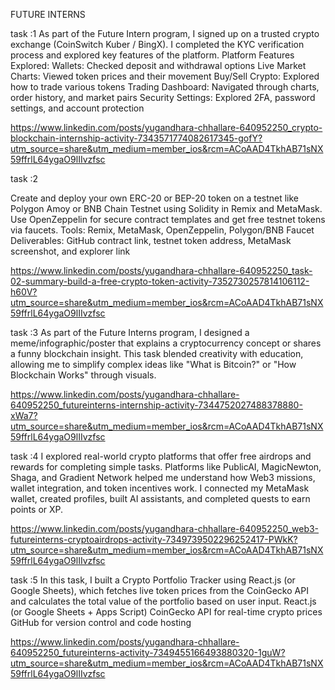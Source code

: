FUTURE INTERNS



task :1
As part of the Future Intern program, I signed up on a trusted crypto exchange (CoinSwitch Kuber / BingX). I completed the KYC verification process and explored key features of the platform.
 Platform Features Explored:
Wallets: Checked deposit and withdrawal options
Live Market Charts: Viewed token prices and their movement
Buy/Sell Crypto: Explored how to trade various tokens
Trading Dashboard: Navigated through charts, order history, and market pairs
Security Settings: Explored 2FA, password settings, and account protection

 
 https://www.linkedin.com/posts/yugandhara-chhallare-640952250_crypto-blockchain-internship-activity-7343571774082617345-gofY?utm_source=share&utm_medium=member_ios&rcm=ACoAAD4TkhAB71sNX59ffrlL64ygaO9lIIvzfsc

task :2

Create and deploy your own ERC-20 or BEP-20 token on a testnet like Polygon Amoy or BNB Chain Testnet using Solidity in Remix and MetaMask. Use OpenZeppelin for secure contract templates and get free testnet tokens via faucets.
Tools: Remix, MetaMask, OpenZeppelin, Polygon/BNB Faucet
Deliverables: GitHub contract link, testnet token address, MetaMask screenshot, and explorer link

https://www.linkedin.com/posts/yugandhara-chhallare-640952250_task-02-summary-build-a-free-crypto-token-activity-7352730257814106112-h60V?utm_source=share&utm_medium=member_ios&rcm=ACoAAD4TkhAB71sNX59ffrlL64ygaO9lIIvzfsc


 task :3
As part of the Future Interns program, I designed a meme/infographic/poster that explains a cryptocurrency concept or shares a funny blockchain insight. This task blended creativity with education, allowing me to simplify complex ideas like "What is Bitcoin?" or "How Blockchain Works" through visuals.

https://www.linkedin.com/posts/yugandhara-chhallare-640952250_futureinterns-internship-activity-7344752027488378880-xWa7?utm_source=share&utm_medium=member_ios&rcm=ACoAAD4TkhAB71sNX59ffrlL64ygaO9lIIvzfsc

task :4
I explored real-world crypto platforms that offer free airdrops and rewards for completing simple tasks. Platforms like PublicAI, MagicNewton, Shaga, and Gradient Network helped me understand how Web3 missions, wallet integration, and token incentives work. I connected my MetaMask wallet, created profiles, built AI assistants, and completed quests to earn points or XP.

https://www.linkedin.com/posts/yugandhara-chhallare-640952250_web3-futureinterns-cryptoairdrops-activity-7349739502296252417-PWkK?utm_source=share&utm_medium=member_ios&rcm=ACoAAD4TkhAB71sNX59ffrlL64ygaO9lIIvzfsc


 task :5
In this task, I built a Crypto Portfolio Tracker using React.js (or Google Sheets), which fetches live token prices from the CoinGecko API and calculates the total value of the portfolio based on user input.
React.js (or Google Sheets + Apps Script)
CoinGecko API for real-time crypto prices
GitHub for version control and code hosting

 https://www.linkedin.com/posts/yugandhara-chhallare-640952250_futureinterns-activity-7349455166493880320-1guW?utm_source=share&utm_medium=member_ios&rcm=ACoAAD4TkhAB71sNX59ffrlL64ygaO9lIIvzfsc
